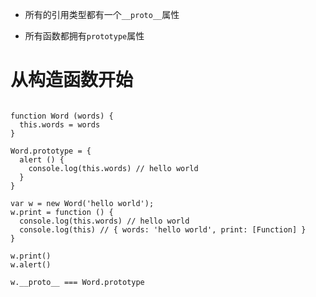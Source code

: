 
* 所有的引用类型都有一个`__proto__`属性

* 所有函数都拥有`prototype`属性

# 从构造函数开始

```

function Word (words) {
  this.words = words
}

Word.prototype = {
  alert () {
    console.log(this.words) // hello world
  }
}

var w = new Word('hello world');
w.print = function () {
  console.log(this.words) // hello world
  console.log(this) // { words: 'hello world', print: [Function] }
}

w.print()
w.alert()

```

```
w.__proto__ === Word.prototype
```














